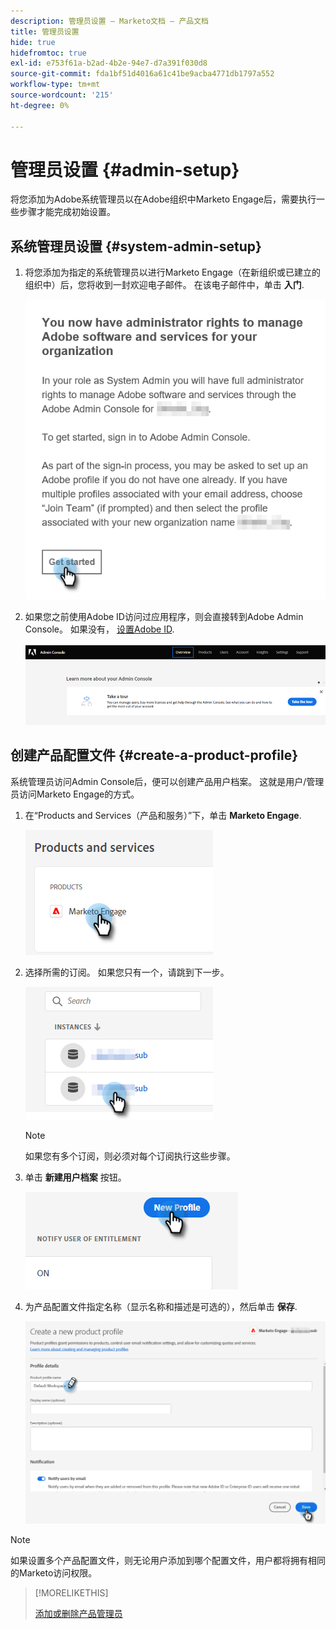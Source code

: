 ```yaml
---
description: 管理员设置 — Marketo文档 — 产品文档
title: 管理员设置
hide: true
hidefromtoc: true
exl-id: e753f61a-b2ad-4b2e-94e7-d7a391f030d8
source-git-commit: fda1bf51d4016a61c41be9acba4771db1797a552
workflow-type: tm+mt
source-wordcount: '215'
ht-degree: 0%

---
```


# 管理员设置 {#admin-setup}

将您添加为Adobe系统管理员以在Adobe组织中Marketo Engage后，需要执行一些步骤才能完成初始设置。

## 系统管理员设置 {#system-admin-setup}

1. 将您添加为指定的系统管理员以进行Marketo Engage（在新组织或已建立的组织中）后，您将收到一封欢迎电子邮件。 在该电子邮件中，单击 **入门**.

   ![](assets/admin-setup-1.png)

1. 如果您之前使用Adobe ID访问过应用程序，则会直接转到Adobe Admin Console。 如果没有， [设置Adobe ID](https://helpx.adobe.com/manage-account/using/create-update-adobe-id.html).

   ![](assets/admin-setup-2.png)

## 创建产品配置文件 {#create-a-product-profile}

系统管理员访问Admin Console后，便可以创建产品用户档案。 这就是用户/管理员访问Marketo Engage的方式。

1. 在“Products and Services（产品和服务）”下，单击 **Marketo Engage**.

   ![](assets/admin-setup-3.png)

1. 选择所需的订阅。 如果您只有一个，请跳到下一步。

   ![](assets/admin-setup-4.png)

   >[!NOTE]
   >
   >如果您有多个订阅，则必须对每个订阅执行这些步骤。

1. 单击 **新建用户档案** 按钮。

   ![](assets/admin-setup-5.png)

1. 为产品配置文件指定名称（显示名称和描述是可选的），然后单击 **保存**.

   ![](assets/admin-setup-6.png)

>[!NOTE]
>
>如果设置多个产品配置文件，则无论用户添加到哪个配置文件，用户都将拥有相同的Marketo访问权限。

>[!MORELIKETHIS]
>
>[添加或删除产品管理员](/help/marketo/product-docs/administration/marketo-with-adobe-identity/add-or-remove-a-product-admin.md)
